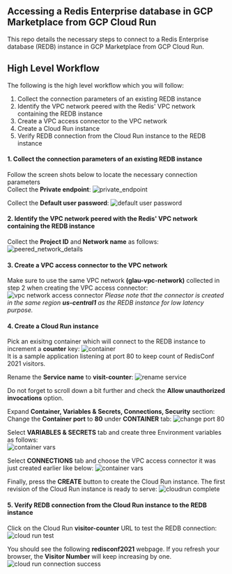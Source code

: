 ## Accessing a Redis Enterprise database in GCP Marketplace from GCP Cloud Run 

This repo details the necessary steps to connect to a Redis Enterprise database (REDB) instance in GCP Marketplace from GCP Cloud Run. 

## High Level Workflow
The following is the high level workflow which you will follow:
1. Collect the connection parameters of an existing REDB instance
2. Identify the VPC network peered with the Redis' VPC network containing the REDB instance
3. Create a VPC access connector to the VPC network
4. Create a Cloud Run instance
5. Verify REDB connection from the Cloud Run instance to the REDB instance


#### 1. Collect the connection parameters of an existing REDB instance
Follow the screen shots below to locate the necessary connection parameters  
Collect the **Private endpoint**:
![private_endpoint](./img/redb_private_endpoint.png)
   
Collect the **Default user password**:
![default user password](./img/redb_password.png)


#### 2. Identify the VPC network peered with the Redis' VPC network containing the REDB instance
Collect the **Project ID** and **Network name**  as follows:
![peered_network_details](./img/vpc_details.png)    


#### 3. Create a VPC access connector to the VPC network
Make sure to use the same VPC network **(glau-vpc-network)** collected in step 2 when creating the VPC access connector:
![vpc network access connector](./img/vpc_access_connector.png)
*Please note that the connector is created in the same region **us-central1** as the REDB instance for low latency purpose.*


#### 4. Create a Cloud Run instance
Pick an exisitng container which will connect to the REDB instance to increment a **counter** key:
![container](./img/select_container.png)  
It is a sample application listening at port 80 to keep count of RedisConf 2021 visitors.  
     
Rename the **Service name** to **visit-counter**:
![rename service](./img/rename_service_name.png)
   
Do not forget to scroll down a bit further and check the **Allow unauthorized invocations** option.  
     
Expand **Container, Variables & Secrets, Connections, Security** section:   
Change the **Container port** to **80** under **CONTAINER** tab:
![change port 80](./img/change_port_80.png)
     
Select **VARIABLES & SECRETS** tab and create three Environment variables as follows:  
![container vars](./img/container_vars.png)
        
Select **CONNECTIONS** tab and choose the VPC access connector it was just created earlier like below:
![container vars](./img/cloudrun_vpc_connector.png)
    
Finally, press the **CREATE** button to create the Cloud Run instance. The first revision of the Cloud Run instance is ready to serve:
![cloudrun complete](./img/cloudrun_complete.png)
   
  
#### 5. Verify REDB connection from the Cloud Run instance to the REDB instance
Click on the Cloud Run **visitor-counter** URL to test the REDB connection:
![cloud run test](./img/cloudrun_test.png)
    
You should see the following **redisconf2021** webpage. If you refresh your browser, the **Visitor Number** will keep increasing by one.
![cloud run connection success](./img/cloudrun_connection_success.png)



